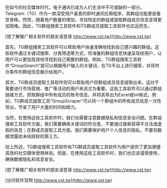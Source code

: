在如今的社交媒体时代，电子通讯已成为人们生活中不可或缺的一部分。Telegram（TG）作为一款深受用户喜爱的即时通讯应用程序，其群组功能更是备受青睐。然而，随着用户数量的增加，寻找特定的群组或提取群组成员信息变得更加困难。因此，TG群组搜索工具软件和TG群成员提取工具软件也应运而生。

[想了解推广相关软件的朋友请登录 http://www.vst.tw](http://www.vst.tw)

首先，TG群组搜索工具软件可以帮助用户快速准确地找到自己感兴趣的群组。这些软件通过关键词搜索、分类筛选等方式，将海量的群组信息快速呈现给用户，让用户可以更加高效地寻找到自己需要的群组。例如，TG群组搜索工具软件“GroupSearch”就可以根据用户输入的关键词，在TG平台上进行搜索，并将符合条件的群组信息展示给用户。

其次，TG群成员提取工具软件则可以帮助用户将群组成员信息提取出来。这对于需要进行市场营销、推广等活动的用户来说尤为重要。这些工具软件可以通过群组链接方式，抓取群组中所有成员的账号信息，并将其导出为Excel或txt格式。例如，TG群成员提取工具“GroupScraper”可以将一个群组中的所有成员信息一次性导出，节省了用户大量的时间和精力。

当然，在使用这些工具软件时，我们也需要注意数据隐私和信息安全问题。在群组搜索工具软件方面，我们需要确保关键词的符合度，不要通过搜索获得不合法或虚假的信息；在群成员提取工具方面，我们需要保护用户个人信息的隐私，不要将数据泄露给未经授权的第三方。

综上所述，TG群组搜索工具软件和TG群成员提取工具软件为用户提供了更加便捷高效的社交媒体使用体验。但是，在使用这些工具软件时，我们也应该谨慎使用，确保数据隐私和信息安全。

[想了解推广相关软件的朋友请登录 http://www.vst.tw](http://www.vst.tw)


[访问软件官网 http://www.vst.tw](http://www.vst.tw)
